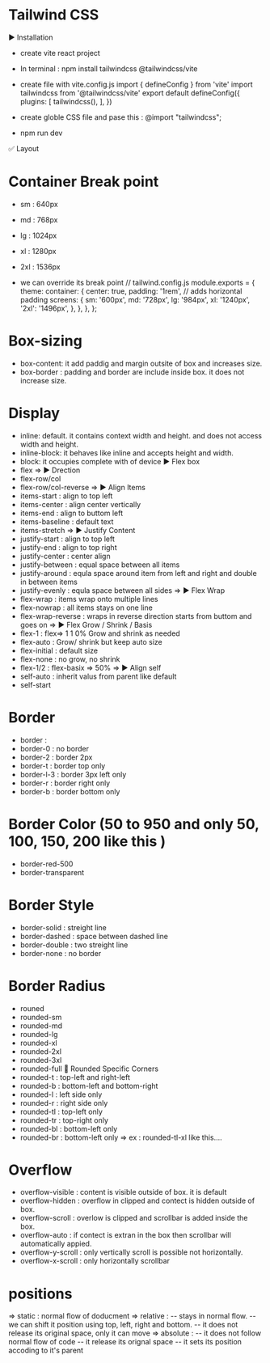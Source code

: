 
# Tailwind CSS

▶️ Installation 
- create vite react project
- In terminal : npm install tailwindcss @tailwindcss/vite 

- create file with vite.config.js 
    import { defineConfig } from 'vite'
    import tailwindcss from '@tailwindcss/vite'
    export default defineConfig({
    plugins: [
        tailwindcss(),
    ],
    })
- create globle CSS file and pase this : @import "tailwindcss";
- npm run dev

✅ Layout
# Container Break point
- sm : 640px
- md : 768px
- lg : 1024px
- xl : 1280px
- 2xl : 1536px

- we can override its break point
// tailwind.config.js
module.exports = {
  theme: 
    container: {
      center: true,
      padding: '1rem', // adds horizontal padding
      screens: {
        sm: '600px',
        md: '728px',
        lg: '984px',
        xl: '1240px',
        '2xl': '1496px',
      },
    },
  },
};

# Box-sizing
- box-content: it add paddig and margin outsite of box and increases size.
- box-border : padding and border are include inside box. it does not increase size.

# Display
- inline: default. it contains context width and height. and does not access width and height.
- inline-block: it behaves like inline and accepts height and width.
- block: it occupies complete with of device
▶ Flex box
- flex
=> ▶️ Drection
- flex-row/col
- flex-row/col-reverse
=> ▶️ Align Items
- items-start : align to top left
- items-center : align center vertically
- items-end : align to buttom left
- items-baseline : default text
- items-stretch
=> ▶️ Justify Content
- justify-start : align to top left
- justify-end : align to top right
- justify-center : center align
- justify-between : equal space between all items
- justify-around : equla space around item from left and right and double in between items
- justify-evenly : equla space between all sides
=> ▶️ Flex Wrap
- flex-wrap : items wrap onto multiple lines
- flex-nowrap : all items stays on one line
- flex-wrap-reverse : wraps in reverse direction starts from buttom and goes on
=> ▶️ Flex Grow / Shrink / Basis
- flex-1 : flex=> 1 1 0% Grow and shrink as needed
- flex-auto : Grow/ shrink but keep auto size
- flex-initial : default size
- flex-none : no grow, no shrink
- flex-1/2 : flex-basix => 50%
=> ▶️ Align self
- self-auto : inherit valus from parent like default
- self-start

# Border 
- border : 
- border-0 : no border
- border-2 : border 2px
- border-t : border top only
- border-l-3 : border 3px left only
- border-r : border right only
- border-b : border bottom only
# Border Color (50 to 950 and only 50, 100, 150, 200 like this )
- border-red-500
- border-transparent
# Border Style
- border-solid : streight line
- border-dashed : space between dashed line
- border-double : two streight line
- border-none : no border
# Border Radius
- rouned
- rounded-sm
- rounded-md
- rounded-lg
- rounded-xl
- rounded-2xl
- rounded-3xl
- rounded-full
🔘 Rounded Specific Corners
- rounded-t : top-left and right-left
- rounded-b : bottom-left and bottom-right
- rounded-l : left side only
- rounded-r : right side only
- rounded-tl : top-left only
- rounded-tr : top-right only
- rounded-bl : bottom-left only
- rounded-br : bottom-left only
=> ex : rounded-tl-xl like this....

# Overflow
- overflow-visible : content is visible outside of box. it is default
- overflow-hidden : overflow in clipped and contect is hidden outside of box.
- overflow-scroll : overlow is clipped and scrollbar is added inside the box.
- overflow-auto : if contect is extran in the box then scrollbar will automatically appied. 
- overflow-y-scroll : only vertically scroll is possible not horizontally.
- overflow-x-scroll : only horizontally scrollbar 

# positions
=> static : normal flow of doducment
=> relative : 
-- stays in normal flow.
-- we can shift it position using top, left, right and bottom.
-- it does not release its original space, only it can move
=> absolute :
-- it does not follow normal flow of code 
-- it release its orignal space
-- it sets its position accoding to it's parent
 
